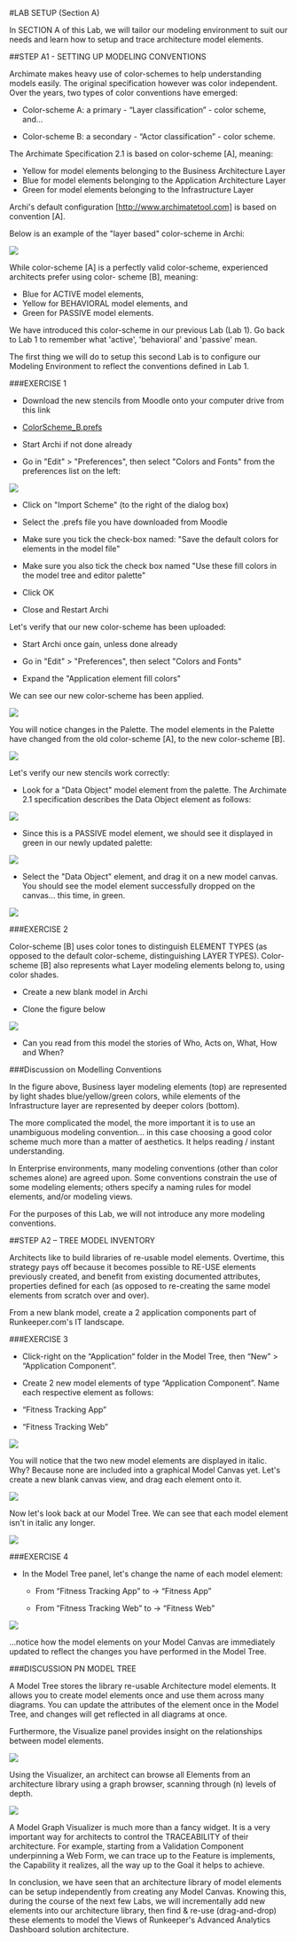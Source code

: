#LAB SETUP (Section A)
 
In SECTION A of this Lab, we will tailor our modeling environment to suit our needs and learn how to setup and trace architecture model elements.
 
##STEP A1 - SETTING UP MODELING CONVENTIONS
 
Archimate makes heavy use of color-schemes to help understanding models easily. The original specification however was color independent. Over the years, two types of color conventions have emerged:

- Color-scheme A: a primary - “Layer classification” - color scheme, and... 

- Color-scheme B: a secondary - “Actor classification” - color scheme. 
 
The Archimate Specification 2.1 is based on color-scheme [A], meaning:

- Yellow for model elements belonging to the Business Architecture Layer
- Blue for model elements belonging to the Application Architecture Layer
- Green for model elements belonging to the Infrastructure Layer
 
Archi's default configuration [http://www.archimatetool.com] is based on convention [A]. 

Below is an example of the "layer based" color-scheme in Archi:
 
![](img/00.png)

While color-scheme [A] is a perfectly valid color-scheme, experienced architects prefer using color- scheme [B], meaning:

- Blue for ACTIVE model elements,  
- Yellow for BEHAVIORAL model elements, and 
- Green for PASSIVE model elements. 
 
We have introduced this color-scheme in our previous Lab (Lab 1). Go back to Lab 1 to remember what 'active', 'behavioral' and 'passive' mean.
 
The first thing we will do to setup this second Lab is to configure our Modeling Environment to reflect the conventions defined in Lab 1.
 

###EXERCISE 1

- Download the new stencils from Moodle onto your computer drive from this link 

- [ColorScheme_B.prefs](./archives/ColorScheme_B.prefs)

- Start Archi if not done already

- Go in "Edit" > "Preferences", then select "Colors and Fonts" from the preferences list on the left:

![](img/01.png)

- Click on "Import Scheme" (to the right of the dialog box)

- Select the .prefs file you have downloaded from Moodle

- Make sure you tick the check-box named: "Save the default colors for elements in the model file"

- Make sure you also tick the check box named "Use these fill colors in the model tree and editor palette"

- Click OK

- Close and Restart Archi
 
Let's verify that our new color-scheme has been uploaded:
 
- Start Archi once gain, unless done already

- Go in "Edit" > "Preferences", then select "Colors and Fonts"

- Expand the "Application element fill colors"
 
We can see our new color-scheme has been applied.

![](img/02.png)

You will notice changes in the Palette. The model elements in the Palette have changed from the old color-scheme [A], to the new color-scheme [B].

![](img/03.png)

Let's verify our new stencils work correctly:

- Look for a "Data Object" model element from the palette. The Archimate 2.1 specification describes the Data Object element as follows:

![](img/04.png)

- Since this is a PASSIVE model element, we should see it displayed in green in our newly updated palette:

![](img/05.png)

- Select the "Data Object" element, and drag it on a new model canvas. You should see the model element successfully dropped on the canvas... this time, in green.

![](img/06.png)

###EXERCISE 2

Color-scheme [B] uses color tones to distinguish ELEMENT TYPES (as opposed to the default color-scheme, distinguishing LAYER TYPES). Color-scheme [B] also represents what Layer modeling elements belong to, using color shades.
 
- Create a new blank model in Archi

- Clone the figure below

![](img/07.png)

- Can you read from this model the stories of Who, Acts on, What, How and When?


###Discussion on Modelling Conventions
 
In the figure above, Business layer modeling elements (top) are represented by light shades blue/yellow/green colors, while elements of the Infrastructure layer are represented by deeper colors (bottom).
 
The more complicated the model, the more important it is to use an unambiguous modeling convention... in this case choosing a good color scheme much more than a matter of aesthetics. It helps reading / instant understanding.
 
In Enterprise environments, many modeling conventions (other than color schemes alone) are agreed upon. Some conventions constrain the use of some modeling elements; others specify a naming rules for model elements, and/or modeling views.
 
For the purposes of this Lab, we will not introduce any more modeling conventions.
 
##STEP A2 – TREE MODEL INVENTORY
 
Architects like to build libraries of re-usable model elements. Overtime, this strategy pays off because it becomes possible to RE-USE elements previously created, and benefit from existing documented attributes, properties defined for each (as opposed to re-creating the same model elements from scratch over and over).
 
From a new blank model, create a 2 application components part of Runkeeper.com's IT landscape.
 

###EXERCISE 3

- Click-right on the “Application“ folder in the Model Tree, then “New” > “Application Component”.

- Create 2 new model elements of type “Application Component”. Name each respective element as follows: 

- “Fitness Tracking App”

- “Fitness Tracking Web”

![](img/08.png)

You will notice that the two new model elements are displayed in italic. Why? Because none are included into a graphical Model Canvas yet. Let's create a new blank canvas view, and drag each element onto it.

![](img/09.png)
 
Now let's look back at our Model Tree. We can see that each model element isn't in italic any longer.

![](img/10.png)

###EXERCISE 4 

- In the Model Tree panel, let's change the name of each model element:

    - From “Fitness Tracking App” to → “Fitness App”

    - From “Fitness Tracking Web” to → “Fitness Web”

![](img/11.png)

...notice how the model elements on your Model Canvas are immediately updated to reflect the changes you have performed in the Model Tree.


###DISCUSSION PN MODEL TREE
 
A Model Tree stores the library re-usable Architecture model elements. It allows you to create model elements once and use them across many diagrams. You can update the attributes of the element once in the Model Tree, and changes will get reflected in all diagrams at once.
 
Furthermore, the Visualize panel provides insight on the relationships between model elements.

![](img/12.png)

Using the Visualizer, an architect can browse all Elements from an architecture library using a graph browser, scanning through (n) levels of depth.

![](img/13.png)

A Model Graph Visualizer is much more than a fancy widget. It is a very important way for architects to control the TRACEABILITY of their architecture. For example, starting from a Validation Component underpinning a Web Form, we can trace up to the Feature is implements, the Capability it realizes, all the way up to the Goal it helps to achieve.

In conclusion, we have seen that an architecture library of model elements can be setup independently from creating any Model Canvas. Knowing this, during the course of the next few Labs, we will incrementally add new elements into our architecture library, then find & re-use (drag-and-drop) these elements to model the Views of Runkeeper's Advanced Analytics Dashboard solution architecture.
 